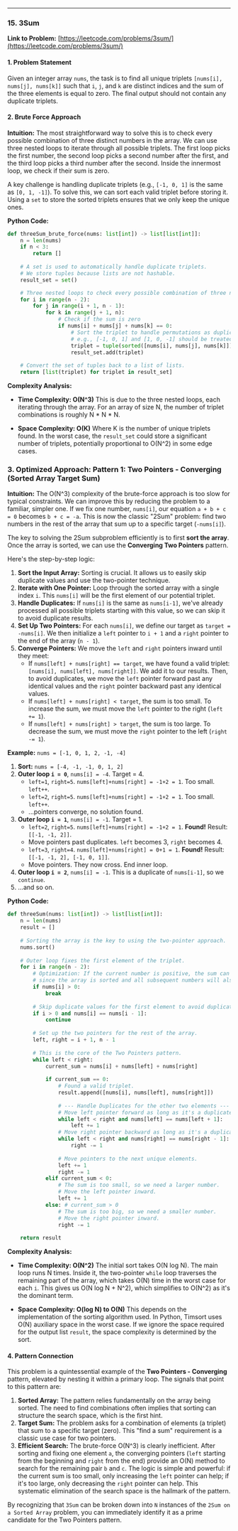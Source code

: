 ---
### **15. 3Sum**
**Link to Problem:** [https://leetcode.com/problems/3sum/](https://leetcode.com/problems/3sum/)

#### **1. Problem Statement**
Given an integer array `nums`, the task is to find all unique triplets `[nums[i], nums[j], nums[k]]` such that `i`, `j`, and `k` are distinct indices and the sum of the three elements is equal to zero. The final output should not contain any duplicate triplets.

#### **2. Brute Force Approach**
**Intuition:**
The most straightforward way to solve this is to check every possible combination of three distinct numbers in the array. We can use three nested loops to iterate through all possible triplets. The first loop picks the first number, the second loop picks a second number after the first, and the third loop picks a third number after the second. Inside the innermost loop, we check if their sum is zero.

A key challenge is handling duplicate triplets (e.g., `[-1, 0, 1]` is the same as `[0, 1, -1]`). To solve this, we can sort each valid triplet before storing it. Using a `set` to store the sorted triplets ensures that we only keep the unique ones.

**Python Code:**
```python
def threeSum_brute_force(nums: list[int]) -> list[list[int]]:
    n = len(nums)
    if n < 3:
        return []
    
    # A set is used to automatically handle duplicate triplets.
    # We store tuples because lists are not hashable.
    result_set = set()

    # Three nested loops to check every possible combination of three numbers.
    for i in range(n - 2):
        for j in range(i + 1, n - 1):
            for k in range(j + 1, n):
                # Check if the sum is zero
                if nums[i] + nums[j] + nums[k] == 0:
                    # Sort the triplet to handle permutations as duplicates
                    # e.g., [-1, 0, 1] and [1, 0, -1] should be treated as the same.
                    triplet = tuple(sorted([nums[i], nums[j], nums[k]]))
                    result_set.add(triplet)
    
    # Convert the set of tuples back to a list of lists.
    return [list(triplet) for triplet in result_set]

```
**Complexity Analysis:**

*   **Time Complexity: O(N^3)**
    This is due to the three nested loops, each iterating through the array. For an array of size N, the number of triplet combinations is roughly N * N * N.

*   **Space Complexity: O(K)**
    Where K is the number of unique triplets found. In the worst case, the `result_set` could store a significant number of triplets, potentially proportional to O(N^2) in some edge cases.

### **3. Optimized Approach: Pattern 1: Two Pointers - Converging (Sorted Array Target Sum)**
**Intuition:**
The O(N^3) complexity of the brute-force approach is too slow for typical constraints. We can improve this by reducing the problem to a familiar, simpler one. If we fix one number, `nums[i]`, our equation `a + b + c = 0` becomes `b + c = -a`. This is now the classic "2Sum" problem: find two numbers in the rest of the array that sum up to a specific target (`-nums[i]`).

The key to solving the 2Sum subproblem efficiently is to first **sort the array**. Once the array is sorted, we can use the **Converging Two Pointers** pattern.

Here's the step-by-step logic:
1.  **Sort the Input Array:** Sorting is crucial. It allows us to easily skip duplicate values and use the two-pointer technique.
2.  **Iterate with One Pointer:** Loop through the sorted array with a single index `i`. This `nums[i]` will be the first element of our potential triplet.
3.  **Handle Duplicates:** If `nums[i]` is the same as `nums[i-1]`, we've already processed all possible triplets starting with this value, so we can skip it to avoid duplicate results.
4.  **Set Up Two Pointers:** For each `nums[i]`, we define our target as `target = -nums[i]`. We then initialize a `left` pointer to `i + 1` and a `right` pointer to the end of the array (`n - 1`).
5.  **Converge Pointers:** We move the `left` and `right` pointers inward until they meet:
    *   If `nums[left] + nums[right] == target`, we have found a valid triplet: `[nums[i], nums[left], nums[right]]`. We add it to our results. Then, to avoid duplicates, we move the `left` pointer forward past any identical values and the `right` pointer backward past any identical values.
    *   If `nums[left] + nums[right] < target`, the sum is too small. To increase the sum, we must move the `left` pointer to the right (`left += 1`).
    *   If `nums[left] + nums[right] > target`, the sum is too large. To decrease the sum, we must move the `right` pointer to the left (`right -= 1`).

**Example:** `nums = [-1, 0, 1, 2, -1, -4]`
1.  **Sort:** `nums = [-4, -1, -1, 0, 1, 2]`
2.  **Outer loop `i = 0`**, `nums[i] = -4`. Target = 4.
    *   `left=1`, `right=5`. `nums[left]+nums[right] = -1+2 = 1`. Too small. `left++`.
    *   `left=2`, `right=5`. `nums[left]+nums[right] = -1+2 = 1`. Too small. `left++`.
    *   ...pointers converge, no solution found.
3.  **Outer loop `i = 1`**, `nums[i] = -1`. Target = 1.
    *   `left=2`, `right=5`. `nums[left]+nums[right] = -1+2 = 1`. **Found!** Result: `[[-1, -1, 2]]`.
    *   Move pointers past duplicates. `left` becomes 3, `right` becomes 4.
    *   `left=3`, `right=4`. `nums[left]+nums[right] = 0+1 = 1`. **Found!** Result: `[[-1, -1, 2], [-1, 0, 1]]`.
    *   Move pointers. They now cross. End inner loop.
4.  **Outer loop `i = 2`**, `nums[i] = -1`. This is a duplicate of `nums[i-1]`, so we `continue`.
5.  ...and so on.

**Python Code:**
```python
def threeSum(nums: list[int]) -> list[list[int]]:
    n = len(nums)
    result = []
    
    # Sorting the array is the key to using the two-pointer approach.
    nums.sort()
    
    # Outer loop fixes the first element of the triplet.
    for i in range(n - 2):
        # Optimization: If the current number is positive, the sum can't be zero
        # since the array is sorted and all subsequent numbers will also be positive.
        if nums[i] > 0:
            break
            
        # Skip duplicate values for the first element to avoid duplicate triplets.
        if i > 0 and nums[i] == nums[i - 1]:
            continue
            
        # Set up the two pointers for the rest of the array.
        left, right = i + 1, n - 1
        
        # This is the core of the Two Pointers pattern.
        while left < right:
            current_sum = nums[i] + nums[left] + nums[right]
            
            if current_sum == 0:
                # Found a valid triplet.
                result.append([nums[i], nums[left], nums[right]])
                
                # --- Handle Duplicates for the other two elements ---
                # Move left pointer forward as long as it's a duplicate.
                while left < right and nums[left] == nums[left + 1]:
                    left += 1
                # Move right pointer backward as long as it's a duplicate.
                while left < right and nums[right] == nums[right - 1]:
                    right -= 1
                    
                # Move pointers to the next unique elements.
                left += 1
                right -= 1
            elif current_sum < 0:
                # The sum is too small, so we need a larger number.
                # Move the left pointer inward.
                left += 1
            else: # current_sum > 0
                # The sum is too big, so we need a smaller number.
                # Move the right pointer inward.
                right -= 1
                
    return result

```
**Complexity Analysis:**

*   **Time Complexity: O(N^2)**
    The initial sort takes O(N log N). The main loop runs N times. Inside it, the two-pointer `while` loop traverses the remaining part of the array, which takes O(N) time in the worst case for each `i`. This gives us O(N log N + N^2), which simplifies to O(N^2) as it's the dominant term.

*   **Space Complexity: O(log N) to O(N)**
    This depends on the implementation of the sorting algorithm used. In Python, Timsort uses O(N) auxiliary space in the worst case. If we ignore the space required for the output list `result`, the space complexity is determined by the sort.

#### **4. Pattern Connection**
This problem is a quintessential example of the **Two Pointers - Converging** pattern, elevated by nesting it within a primary loop. The signals that point to this pattern are:

1.  **Sorted Array:** The pattern relies fundamentally on the array being sorted. The need to find combinations often implies that sorting can structure the search space, which is the first hint.
2.  **Target Sum:** The problem asks for a combination of elements (a triplet) that sum to a specific target (zero). This "find a sum" requirement is a classic use case for two pointers.
3.  **Efficient Search:** The brute-force O(N^3) is clearly inefficient. After sorting and fixing one element `a`, the converging pointers (`left` starting from the beginning and `right` from the end) provide an O(N) method to search for the remaining pair `b` and `c`. The logic is simple and powerful: if the current sum is too small, only increasing the `left` pointer can help; if it's too large, only decreasing the `right` pointer can help. This systematic elimination of the search space is the hallmark of the pattern.

By recognizing that `3Sum` can be broken down into `N` instances of the `2Sum on a Sorted Array` problem, you can immediately identify it as a prime candidate for the Two Pointers pattern.